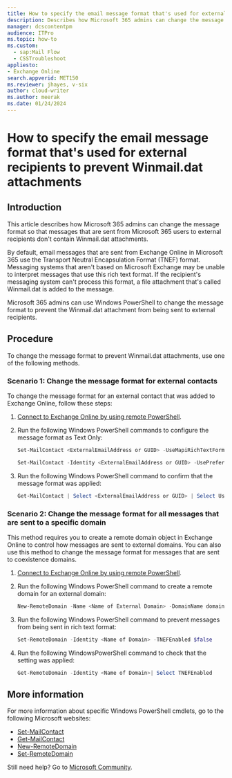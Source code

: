 ```yaml
---
title: How to specify the email message format that's used for external recipients to prevent Winmail.dat attachments
description: Describes how Microsoft 365 admins can change the message format so that messages that are sent from Microsoft 365 users to external recipients don't contain the Winmail.dat attachment.
manager: dcscontentpm
audience: ITPro
ms.topic: how-to
ms.custom: 
  - sap:Mail Flow
  - CSSTroubleshoot
appliesto: 
- Exchange Online
search.appverid: MET150
ms.reviewer: jhayes, v-six
author: cloud-writer
ms.author: meerak
ms.date: 01/24/2024
---
```


# How to specify the email message format that's used for external recipients to prevent Winmail.dat attachments

## Introduction

This article describes how Microsoft 365 admins can change the message format so that messages that are sent from Microsoft 365 users to external recipients don't contain Winmail.dat attachments.

By default, email messages that are sent from Exchange Online in Microsoft 365 use the Transport Neutral Encapsulation Format (TNEF) format. Messaging systems that aren't based on Microsoft Exchange may be unable to interpret messages that use this rich text format. If the recipient's messaging system can't process this format, a file attachment that's called Winmail.dat is added to the message.

Microsoft 365 admins can use Windows PowerShell to change the message format to prevent the Winmail.dat attachment from being sent to external recipients.

## Procedure

To change the message format to prevent Winmail.dat attachments, use one of the following methods.

### Scenario 1: Change the message format for external contacts

To change the message format for an external contact that was added to Exchange Online, follow these steps:

1. [Connect to Exchange Online by using remote PowerShell](/powershell/exchange/connect-to-exchange-online-powershell).

1. Run the following Windows PowerShell commands to configure the message format as Text Only:

    ```powershell
    Set-MailContact <ExternalEmailAddress or GUID> -UseMapiRichTextFormat Never
    
    Set-MailContact -Identity <ExternalEmailAddress or GUID> -UsePreferMessageFormat $True
    ```

1. Run the following Windows PowerShell command to confirm that the message format was applied:

    ```powershell
    Get-MailContact | Select <ExternalEmailAddress or GUID> | Select UseMapiRichTextFormat
    ```

### Scenario 2: Change the message format for all messages that are sent to a specific domain

This method requires you to create a remote domain object in Exchange Online to control how messages are sent to external domains. You can also use this method to change the message format for messages that are sent to coexistence domains.

1. [Connect to Exchange Online by using remote PowerShell](/powershell/exchange/connect-to-exchange-online-powershell).

1. Run the following Windows PowerShell command to create a remote domain for an external domain:

    ```powershell
    New-RemoteDomain -Name <Name of External Domain> -DomainName domain.com

    ```

1. Run the following Windows PowerShell command to prevent messages from being sent in rich text format:

    ```powershell
    Set-RemoteDomain -Identity <Name of Domain> -TNEFEnabled $false

    ```

1. Run the following WindowsPowerShell command to check that the setting was applied:

    ```powershell
    Get-RemoteDomain -Identity <Name of Domain>| Select TNEFEnabled
    ```

## More information

For more information about specific Windows PowerShell cmdlets, go to the following Microsoft websites:

- [Set-MailContact](/powershell/module/exchange/set-mailcontact)
- [Get-MailContact](/powershell/module/exchange/get-mailcontact)
- [New-RemoteDomain](/powershell/module/exchange/new-remotedomain)
- [Set-RemoteDomain](/powershell/module/exchange/set-remotedomain)

Still need help? Go to [Microsoft Community](https://answers.microsoft.com/).
